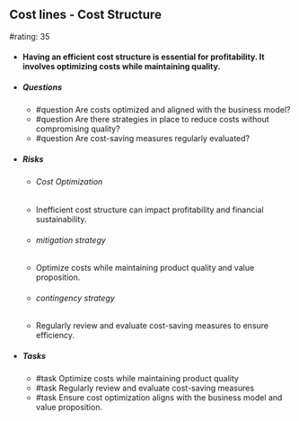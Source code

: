 ## Cost lines - Cost Structure
#rating: 35
- #### Having an efficient cost structure is essential for profitability. It involves optimizing costs while maintaining quality.
- ##### Questions
  - #question Are costs optimized and aligned with the business model?
  - #question Are there strategies in place to reduce costs without compromising quality?
  - #question Are cost-saving measures regularly evaluated?
- ##### Risks

  - ###### Cost Optimization
  - Inefficient cost structure can impact profitability and financial sustainability.
  - ###### mitigation strategy
  - Optimize costs while maintaining product quality and value proposition.
  - ###### contingency strategy
  - Regularly review and evaluate cost-saving measures to ensure efficiency.
- ##### Tasks
  - #task Optimize costs while maintaining product quality
  - #task  Regularly review and evaluate cost-saving measures
  - #task  Ensure cost optimization aligns with the business model and value proposition.


